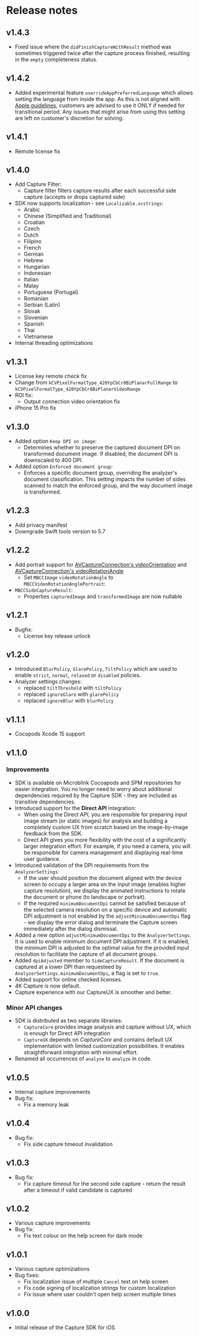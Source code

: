 # Release notes

## v1.4.3

- Fixed issue where the `didFinishCaptureWithResult` method was sometimes triggered twice after the capture process finished, resulting in the `empty` completeness status.

## v1.4.2

- Added experimental feature `overrideAppPreferredLanguage` which allows setting the language from inside the app. As this is not aligned with [Apple guidelines](https://developer.apple.com/news/?id=u2cfuj88), customers are advised to use it ONLY if needed for transitional period. Any issues that might arise from using this setting are left on customer's discretion for solving.

## v1.4.1

- Remote license fix

## v1.4.0

- Add Capture Filter:
    - Capture filter filters capture results after each successful side capture (accepts or drops captured side)
- SDK now supports localization - see `Localizable.xcstrings`:
	- Arabic
	- Chinese (Simplified and Traditional)
	- Croatian
	- Czech
	- Dutch
	- Filipino
	- French
	- German
	- Hebrew
	- Hungarian
	- Indonesian
	- Italian
	- Malay
	- Portuguese (Portugal)
	- Romanian
	- Serbian (Latin)
	- Slovak
	- Slovenian
	- Spanish
	- Thai
	- Vietnamese 
- Internal threading optimizations

## v1.3.1

- License key remote check fix
- Change from `kCVPixelFormatType_420YpCbCr8BiPlanarFullRange` to `kCVPixelFormatType_420YpCbCr8BiPlanarVideoRange`
- ROI fix:
    - Output connection video orientation fix
- iPhone 15 Pro fix 

## v1.3.0

- Added option `Keep DPI on image`:
    - Determines whether to preserve the captured document DPI on transformed document image. If disabled, the document DPI is downscaled to 400 DPI.
- Added option `Enforced document group`:
    - Enforces a specific document group, overriding the analyzer's document classification. This setting impacts the number of sides scanned to match the enforced group, and the way document image is transformed.

## v1.2.3

- Add privacy manifest
- Downgrade Swift tools version to 5.7

## v1.2.2

- Add portrait support for [AVCaptureConnection's videoOrientation](https://developer.apple.com/documentation/avfoundation/avcaptureconnection/1389415-videoorientation?language=objc) and [AVCaptureConnection's videoRotationAngle](https://developer.apple.com/documentation/avfoundation/avcaptureconnection/4172595-videorotationangle?language=objc)
	- Set `MBCCImage` `videoRotationAngle` to `MBCCVideoRotationAnglePortrait`: 
- `MBCCSideCaptureResult`:
	- Properties `capturedImage` and `transformedImage` are now nullable

## v1.2.1

- Bugfix:
    - License key release unlock

## v1.2.0

- Introduced `BlurPolicy`, `GlarePolicy`, `TiltPolicy` which are used to enable `strict`, `normal`, `relaxed` or `disabled` policies.
- Analyzer settings changes:
    - replaced `tiltThreshold` with `tiltPolicy`
    - replaced `ignoreGlare` with `glarePolicy`
    - replaced `ignoreBlur` with `blurPolicy`

## v1.1.1

- Cocopods Xcode 15 support

## v1.1.0

### Improvements

- SDK is available on Microblink Cocoapods and SPM repositories for easier integration. You no longer need to worry about additional dependencies required by the Capture SDK - they are included as transitive dependencies.
- Introduced support for the **Direct API** integration: 
    - When using the Direct API, you are responsible for preparing input image stream (or static images) for analysis and building a completely custom UX from scratch based on the image-by-image feedback from the SDK.
    - Direct API gives you more flexibility with the cost of a significantly larger integration effort. For example, if you need a camera, you will be responsible for camera management and displaying real-time user guidance.
- Introduced validation of the DPI requirements from the `AnalyzerSettings`:
    - If the user should position the document aligned with the device screen to occupy a larger area on the input image (enables higher capture resolution), we display the animated instructions to rotate the document or phone (to landscape or portrait).
    - If the required `minimumDocumentDpi` cannot be satisfied because of the selected camera resolution on a specific device and automatic DPI adjustment is not enabled by the `adjustMinimumDocumentDpi` flag - we display the error dialog and terminate the Capture screen immediately after the dialog dismissal.
- Added a new option `adjustMinimumDocumentDpi` to the `AnalyzerSettings`. It is used to enable minimum document DPI adjustment. If it is enabled, the minimum DPI is adjusted to the optimal value for the provided input resolution to facilitate the capture of all document groups.
- Added `dpiAdjusted` member to `SideCaptureResult`. If the document is captured at a lower DPI than requesteed by `AnalyzerSettings.minimumDocumentDpi`, a flag is set to `true`.
- Added support for online checked licenses.
- 4K Capture is now default.
- Capture experience with our CaptureUX is smoother and better.

### Minor API changes

- SDK is distributed as two separate libraries:
    - `CaptureCore` provides image analysis and capture without UX, which is enough for Direct API integration
    - `CaptureUX` depends on *CaptureCore* and contains default UX implementation with limited customization possibilities. It enables straightforward integration with minimal effort.
- Renamed all occurrences of `analyse` to `analyze` in code.

## v1.0.5

- Internal capture improvements
- Bug fix:
	- Fix a memory leak

## v1.0.4

- Bug fix:
	- Fix side capture timeout invalidation

## v1.0.3

- Bug fix:
	- Fix capture timeout for the second side capture - return the result after a timeout if valid candidate is captured

## v1.0.2

- Various capture improvements
- Bug fix:
	- Fix text colour on the help screen for dark mode

## v1.0.1

- Various capture optimiziations
- Bug fixes:
	- Fix localization issue of multiple `Cancel` text on help screen
	- Fix code signing of localization strings for custom localization
	- Fix issue where user couldn't open help screen multiple times

## v1.0.0

- Initial release of the Capture SDK for iOS

